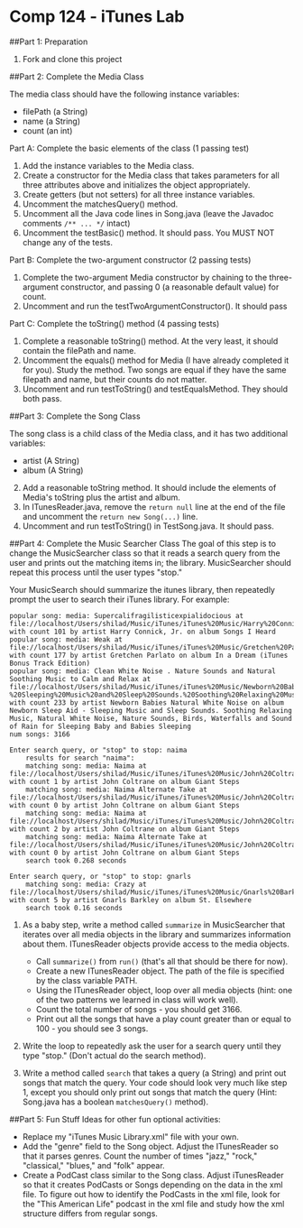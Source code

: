 Comp 124 - iTunes Lab
========

##Part 1: Preparation

1. Fork and clone this project

##Part 2: Complete the Media Class

The media class should have the following instance variables:

  * filePath (a String)
  * name (a String)
  * count (an int)

Part A: Complete the basic elements of the class (1 passing test)

1. Add the instance variables to the Media class.
2. Create a constructor for the Media class that takes parameters for all three attributes above and initializes the object appropriately.
3. Create getters (but not setters) for all three instance variables.
4. Uncomment the matchesQuery() method.
5. Uncomment all the Java code lines in Song.java (leave the Javadoc comments `/** ... */` intact)
6. Uncomment the testBasic() method. It should pass. You MUST NOT change any of the tests.

Part B: Complete the two-argument constructor  (2 passing tests)

1. Complete the two-argument Media constructor by chaining to the three-argument constructor, and passing 0 (a reasonable default value) for count.
2. Uncomment and run the testTwoArgumentConstructor(). It should pass

Part C: Complete the toString() method (4 passing tests)

1. Complete a reasonable toString() method. At the very least, it should contain the filePath and name.
2. Uncomment the equals() method for Media (I have already completed it for you). Study the method. Two songs are equal if they have the same filepath and name, but their counts do not matter.
3. Uncomment and run testToString() and testEqualsMethod. They should both pass.

##Part 3: Complete the Song Class

The song class is a child class of the Media class, and it has two additional variables:

 * artist (A String)
 * album (A String)


2. Add a reasonable toString method. It should include the elements of Media's toString plus the artist and album.
3. In ITunesReader.java, remove the `return null` line at the end of the file and uncomment the `return new Song(...)` line.
4. Uncomment and run testToString() in TestSong.java. It should pass.

##Part 4: Complete the Music Searcher Class
The goal of this step is to change the MusicSearcher class so that it reads a search query from the user and prints out the matching items in; the library.  MusicSearcher should repeat this process until the user types "stop."

Your MusicSearch should summarize the itunes library, then repeatedly prompt the user to search their iTunes library. For example:

```
popular song: media: Supercalifragilisticexpialidocious at file://localhost/Users/shilad/Music/iTunes/iTunes%20Music/Harry%20Connick,%20Jr_/Songs%20I%20Heard/01%20Supercalifragilisticexpialidocious.mp3 with count 101 by artist Harry Connick, Jr. on album Songs I Heard
popular song: media: Weak at file://localhost/Users/shilad/Music/iTunes/iTunes%20Music/Gretchen%20Parlato/In%20a%20Dream%20(iTunes%20Bonus%20Track%20Edition)/10%20Weak.m4a with count 177 by artist Gretchen Parlato on album In a Dream (iTunes Bonus Track Edition)
popular song: media: Clean White Noise . Nature Sounds and Natural Soothing Music to Calm and Relax at file://localhost/Users/shilad/Music/iTunes/iTunes%20Music/Newborn%20Babies%20Natural%20White%20Noise/Newborn%20Sleep%20Aid%20-%20Sleeping%20Music%20and%20Sleep%20Sounds.%20Soothing%20Relaxing%20Music,%20Natural%20White%20Noise,%20Nature%20Sounds,%20Birds,%20Waterfalls%20and%20Sound%20of%20Rain%20for%20Sleeping%20Baby%20and%20Babies%20Sleeping/26%20Clean%20White%20Noise%20.%20Nature%20Sounds%20and%20Natural%20Soothing%20Music%20to%20Calm%20and%20Relax.m4a with count 233 by artist Newborn Babies Natural White Noise on album Newborn Sleep Aid - Sleeping Music and Sleep Sounds. Soothing Relaxing Music, Natural White Noise, Nature Sounds, Birds, Waterfalls and Sound of Rain for Sleeping Baby and Babies Sleeping
num songs: 3166

Enter search query, or "stop" to stop: naima
    results for search "naima":
    matching song: media: Naima at file://localhost/Users/shilad/Music/iTunes/iTunes%20Music/John%20Coltrane/Giant%20Steps/06%20Naima.mp3 with count 1 by artist John Coltrane on album Giant Steps
    matching song: media: Naima Alternate Take at file://localhost/Users/shilad/Music/iTunes/iTunes%20Music/John%20Coltrane/Giant%20Steps/09%20Naima%20Alternate%20Take.mp3 with count 0 by artist John Coltrane on album Giant Steps
    matching song: media: Naima at file://localhost/Users/shilad/Music/iTunes/iTunes%20Music/John%20Coltrane/Giant%20Steps/06%20Naima%201.mp3 with count 2 by artist John Coltrane on album Giant Steps
    matching song: media: Naima Alternate Take at file://localhost/Users/shilad/Music/iTunes/iTunes%20Music/John%20Coltrane/Giant%20Steps/09%20Naima%20Alternate%20Take%201.mp3 with count 0 by artist John Coltrane on album Giant Steps
    search took 0.268 seconds

Enter search query, or "stop" to stop: gnarls
    matching song: media: Crazy at file://localhost/Users/shilad/Music/iTunes/iTunes%20Music/Gnarls%20Barkley/St.%20Elsewhere/02%20Crazy.m4a with count 5 by artist Gnarls Barkley on album St. Elsewhere
    search took 0.16 seconds
```

1. As a baby step, write a method called `summarize` in MusicSearcher that iterates over all media objects in the library and summarizes information about them. ITunesReader objects provide access to the media objects.

    * Call `summarize()` from `run()` (that's all that should be there for now).
    * Create a new ITunesReader object.  The path of the file is specified by the class variable PATH.
    * Using the ITunesReader object, loop over all media objects (hint: one of the two patterns we learned in class will work well).
    * Count the total number of songs - you should get 3166.
    * Print out all the songs that have a play count greater than or equal to 100 - you should see 3 songs.

2. Write the loop to repeatedly ask the user for a search query until they type "stop." (Don't actual do the search method).

3. Write a method called `search` that takes a query (a String) and print out songs that match the query.
Your code should look very much like step 1, except you should only print out songs that match the query (Hint: Song.java has a boolean `matchesQuery()` method).

##Part 5: Fun Stuff
Ideas for other fun optional activities:

* Replace my "iTunes Music Library.xml" file with your own.
* Add the "genre" field to the Song object.  Adjust the ITunesReader so that it parses genres.  Count the number of times "jazz," "rock," "classical," "blues," and "folk" appear.
* Create a PodCast class similar to the Song class.  Adjust iTunesReader so that it creates PodCasts or Songs depending on the data in the xml file.  To figure out how to identify the PodCasts in the xml file, look for the "This American Life" podcast in the xml file and study how the xml structure differs from regular songs.
